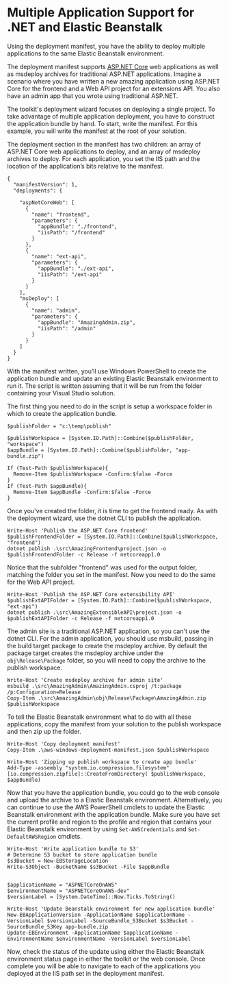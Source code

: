 # Multiple Application Support for \.NET and Elastic Beanstalk<a name="deployment-beanstalk-multiple-application"></a>

Using the deployment manifest, you have the ability to deploy multiple applications to the same Elastic Beanstalk environment\.

The deployment manifest supports [ASP\.NET Core](http://www.asp.net/core) web applications as well as msdeploy archives for traditional ASP\.NET applications\. Imagine a scenario where you have written a new amazing application using ASP\.NET Core for the frontend and a Web API project for an extensions API\. You also have an admin app that you wrote using traditional ASP\.NET\.

The toolkit's deployment wizard focuses on deploying a single project\. To take advantage of multiple application deployment, you have to construct the application bundle by hand\. To start, write the manifest\. For this example, you will write the manifest at the root of your solution\.

The deployment section in the manifest has two children: an array of ASP\.NET Core web applications to deploy, and an array of msdeploy archives to deploy\. For each application, you set the IIS path and the location of the application’s bits relative to the manifest\.

```
{
  "manifestVersion": 1,
  "deployments": {

    "aspNetCoreWeb": [
      {
        "name": "frontend",
        "parameters": {
          "appBundle": "./frontend",
          "iisPath": "/frontend"
        }
      },
      {
        "name": "ext-api",
        "parameters": {
          "appBundle": "./ext-api",
          "iisPath": "/ext-api"
        }
      }
    ],
    "msDeploy": [
      {
        "name": "admin",
        "parameters": {
          "appBundle": "AmazingAdmin.zip",
          "iisPath": "/admin"
        }
      }
    ]
  }
}
```

With the manifest written, you’ll use Windows PowerShell to create the application bundle and update an existing Elastic Beanstalk environment to run it\. The script is written assuming that it will be run from the folder containing your Visual Studio solution\.

The first thing you need to do in the script is setup a workspace folder in which to create the application bundle\.

```
$publishFolder = "c:\temp\publish"

$publishWorkspace = [System.IO.Path]::Combine($publishFolder, "workspace")
$appBundle = [System.IO.Path]::Combine($publishFolder, "app-bundle.zip")

If (Test-Path $publishWorkspace){
  Remove-Item $publishWorkspace -Confirm:$false -Force
}
If (Test-Path $appBundle){
  Remove-Item $appBundle -Confirm:$false -Force
}
```

Once you've created the folder, it is time to get the frontend ready\. As with the deployment wizard, use the dotnet CLI to publish the application\.

```
Write-Host 'Publish the ASP.NET Core frontend'
$publishFrontendFolder = [System.IO.Path]::Combine($publishWorkspace, "frontend")
dotnet publish .\src\AmazingFrontend\project.json -o $publishFrontendFolder -c Release -f netcoreapp1.0
```

Notice that the subfolder "frontend" was used for the output folder, matching the folder you set in the manifest\. Now you need to do the same for the Web API project\.

```
Write-Host 'Publish the ASP.NET Core extensibility API'
$publishExtAPIFolder = [System.IO.Path]::Combine($publishWorkspace, "ext-api")
dotnet publish .\src\AmazingExtensibleAPI\project.json -o $publishExtAPIFolder -c Release -f netcoreapp1.0
```

The admin site is a traditional ASP\.NET application, so you can't use the dotnet CLI\. For the admin application, you should use msbuild, passing in the build target package to create the msdeploy archive\. By default the package target creates the msdeploy archive under the `obj\Release\Package` folder, so you will need to copy the archive to the publish workspace\.

```
Write-Host 'Create msdeploy archive for admin site'
msbuild .\src\AmazingAdmin\AmazingAdmin.csproj /t:package /p:Configuration=Release
Copy-Item .\src\AmazingAdmin\obj\Release\Package\AmazingAdmin.zip $publishWorkspace
```

To tell the Elastic Beanstalk environment what to do with all these applications, copy the manifest from your solution to the publish workspace and then zip up the folder\.

```
Write-Host 'Copy deployment manifest'
Copy-Item .\aws-windows-deployment-manifest.json $publishWorkspace

Write-Host 'Zipping up publish workspace to create app bundle'
Add-Type -assembly "system.io.compression.filesystem"
[io.compression.zipfile]::CreateFromDirectory( $publishWorkspace, $appBundle)
```

Now that you have the application bundle, you could go to the web console and upload the archive to a Elastic Beanstalk environment\. Alternatively, you can continue to use the AWS PowerShell cmdlets to update the Elastic Beanstalk environment with the application bundle\. Make sure you have set the current profile and region to the profile and region that contains your Elastic Beanstalk environment by using `Set-AWSCredentials` and `Set-DefaultAWSRegion` cmdlets\.

```
Write-Host 'Write application bundle to S3'
# Determine S3 bucket to store application bundle
$s3Bucket = New-EBStorageLocation
Write-S3Object -BucketName $s3Bucket -File $appBundle


$applicationName = "ASPNETCoreOnAWS"
$environmentName = "ASPNETCoreOnAWS-dev"
$versionLabel = [System.DateTime]::Now.Ticks.ToString()

Write-Host 'Update Beanstalk environment for new application bundle'
New-EBApplicationVersion -ApplicationName $applicationName -VersionLabel $versionLabel -SourceBundle_S3Bucket $s3Bucket -SourceBundle_S3Key app-bundle.zip
Update-EBEnvironment -ApplicationName $applicationName -EnvironmentName $environmentName -VersionLabel $versionLabel
```

Now, check the status of the update using either the Elastic Beanstalk environment status page in either the toolkit or the web console\. Once complete you will be able to navigate to each of the applications you deployed at the IIS path set in the deployment manifest\.